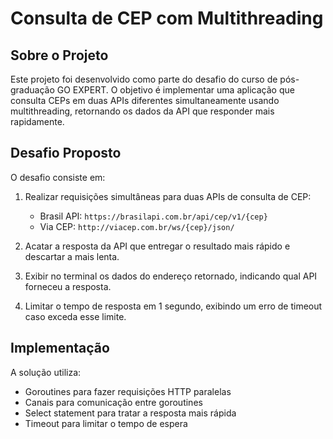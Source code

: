 # Consulta de CEP com Multithreading

## Sobre o Projeto

Este projeto foi desenvolvido como parte do desafio do curso de pós-graduação GO EXPERT. O objetivo é implementar uma aplicação que consulta CEPs em duas APIs diferentes simultaneamente usando multithreading, retornando os dados da API que responder mais rapidamente.

## Desafio Proposto

O desafio consiste em:

1. Realizar requisições simultâneas para duas APIs de consulta de CEP:

   - Brasil API: `https://brasilapi.com.br/api/cep/v1/{cep}`
   - Via CEP: `http://viacep.com.br/ws/{cep}/json/`

2. Acatar a resposta da API que entregar o resultado mais rápido e descartar a mais lenta.

3. Exibir no terminal os dados do endereço retornado, indicando qual API forneceu a resposta.

4. Limitar o tempo de resposta em 1 segundo, exibindo um erro de timeout caso exceda esse limite.

## Implementação

A solução utiliza:

- Goroutines para fazer requisições HTTP paralelas
- Canais para comunicação entre goroutines
- Select statement para tratar a resposta mais rápida
- Timeout para limitar o tempo de espera
